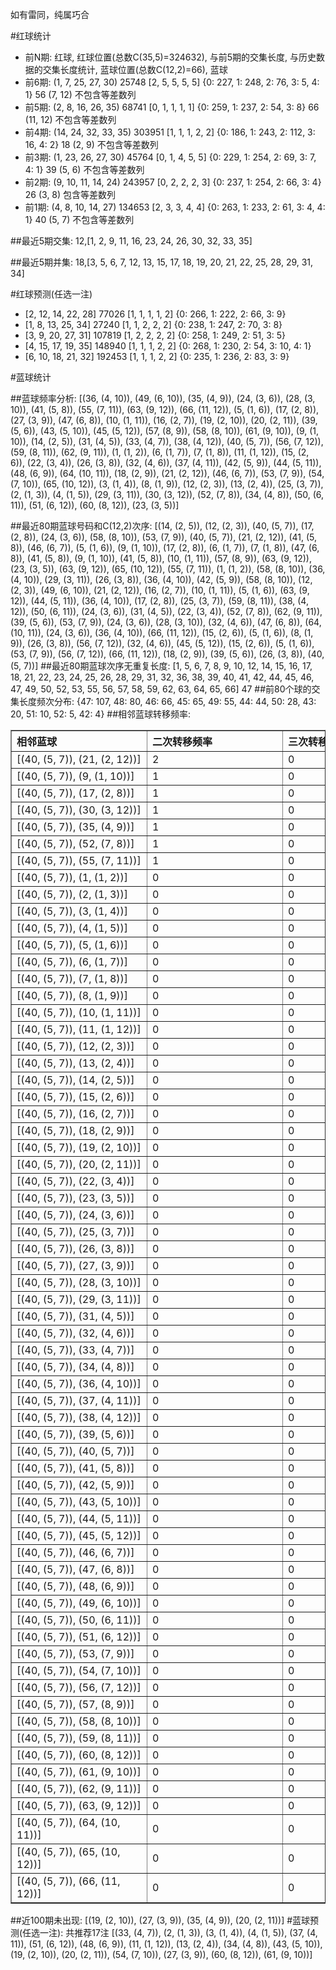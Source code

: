 <!-- 
.. title: 大乐透11010期(2011-01-22)数据分析报告
.. slug: dlott-11010-2011-01-22-report
.. date: 2011-01-23 08:00:00 UTC+08:00
.. tags: Lottery
.. link: 
.. description: 
.. type: text
-->

如有雷同，纯属巧合

<!-- TEASER_END-->

#红球统计

- 前N期: 红球, 红球位置(总数C(35,5)=324632), 与前5期的交集长度, 与历史数据的交集长度统计, 蓝球位置(总数C(12,2)=66), 蓝球
- 前6期: (1, 7, 25, 27, 30) 25748 [2, 5, 5, 5, 5] {0: 227, 1: 248, 2: 76, 3: 5, 4: 1} 56 (7, 12) 不包含等差数列
- 前5期: (2, 8, 16, 26, 35) 68741 [0, 1, 1, 1, 1] {0: 259, 1: 237, 2: 54, 3: 8} 66 (11, 12) 不包含等差数列
- 前4期: (14, 24, 32, 33, 35) 303951 [1, 1, 1, 2, 2] {0: 186, 1: 243, 2: 112, 3: 16, 4: 2} 18 (2, 9) 不包含等差数列
- 前3期: (1, 23, 26, 27, 30) 45764 [0, 1, 4, 5, 5] {0: 229, 1: 254, 2: 69, 3: 7, 4: 1} 39 (5, 6) 不包含等差数列
- 前2期: (9, 10, 11, 14, 24) 243957 [0, 2, 2, 2, 3] {0: 237, 1: 254, 2: 66, 3: 4} 26 (3, 8) 包含等差数列
- 前1期: (4, 8, 10, 14, 27) 134653 [2, 3, 3, 4, 4] {0: 263, 1: 233, 2: 61, 3: 4, 4: 1} 40 (5, 7) 不包含等差数列

##最近5期交集:
12,[1, 2, 9, 11, 16, 23, 24, 26, 30, 32, 33, 35]

##最近5期并集:
18,[3, 5, 6, 7, 12, 13, 15, 17, 18, 19, 20, 21, 22, 25, 28, 29, 31, 34]

#红球预测(任选一注)

- [2, 12, 14, 22, 28] 77026 [1, 1, 1, 1, 2] {0: 266, 1: 222, 2: 66, 3: 9}
- [1, 8, 13, 25, 34] 27240 [1, 1, 2, 2, 2] {0: 238, 1: 247, 2: 70, 3: 8}
- [3, 9, 20, 27, 31] 107819 [1, 2, 2, 2, 2] {0: 258, 1: 249, 2: 51, 3: 5}
- [4, 15, 17, 19, 35] 148940 [1, 1, 1, 2, 2] {0: 268, 1: 230, 2: 54, 3: 10, 4: 1}
- [6, 10, 18, 21, 32] 192453 [1, 1, 1, 2, 2] {0: 235, 1: 236, 2: 83, 3: 9}

#蓝球统计

##蓝球频率分析:
[(36, (4, 10)), (49, (6, 10)), (35, (4, 9)), (24, (3, 6)), (28, (3, 10)), (41, (5, 8)), (55, (7, 11)), (63, (9, 12)), (66, (11, 12)), (5, (1, 6)), (17, (2, 8)), (27, (3, 9)), (47, (6, 8)), (10, (1, 11)), (16, (2, 7)), (19, (2, 10)), (20, (2, 11)), (39, (5, 6)), (43, (5, 10)), (45, (5, 12)), (57, (8, 9)), (58, (8, 10)), (61, (9, 10)), (9, (1, 10)), (14, (2, 5)), (31, (4, 5)), (33, (4, 7)), (38, (4, 12)), (40, (5, 7)), (56, (7, 12)), (59, (8, 11)), (62, (9, 11)), (1, (1, 2)), (6, (1, 7)), (7, (1, 8)), (11, (1, 12)), (15, (2, 6)), (22, (3, 4)), (26, (3, 8)), (32, (4, 6)), (37, (4, 11)), (42, (5, 9)), (44, (5, 11)), (48, (6, 9)), (64, (10, 11)), (18, (2, 9)), (21, (2, 12)), (46, (6, 7)), (53, (7, 9)), (54, (7, 10)), (65, (10, 12)), (3, (1, 4)), (8, (1, 9)), (12, (2, 3)), (13, (2, 4)), (25, (3, 7)), (2, (1, 3)), (4, (1, 5)), (29, (3, 11)), (30, (3, 12)), (52, (7, 8)), (34, (4, 8)), (50, (6, 11)), (51, (6, 12)), (60, (8, 12)), (23, (3, 5))]

##最近80期蓝球号码和C(12,2)次序:
[(14, (2, 5)), (12, (2, 3)), (40, (5, 7)), (17, (2, 8)), (24, (3, 6)), (58, (8, 10)), (53, (7, 9)), (40, (5, 7)), (21, (2, 12)), (41, (5, 8)), (46, (6, 7)), (5, (1, 6)), (9, (1, 10)), (17, (2, 8)), (6, (1, 7)), (7, (1, 8)), (47, (6, 8)), (41, (5, 8)), (9, (1, 10)), (41, (5, 8)), (10, (1, 11)), (57, (8, 9)), (63, (9, 12)), (23, (3, 5)), (63, (9, 12)), (65, (10, 12)), (55, (7, 11)), (1, (1, 2)), (58, (8, 10)), (36, (4, 10)), (29, (3, 11)), (26, (3, 8)), (36, (4, 10)), (42, (5, 9)), (58, (8, 10)), (12, (2, 3)), (49, (6, 10)), (21, (2, 12)), (16, (2, 7)), (10, (1, 11)), (5, (1, 6)), (63, (9, 12)), (44, (5, 11)), (36, (4, 10)), (17, (2, 8)), (25, (3, 7)), (59, (8, 11)), (38, (4, 12)), (50, (6, 11)), (24, (3, 6)), (31, (4, 5)), (22, (3, 4)), (52, (7, 8)), (62, (9, 11)), (39, (5, 6)), (53, (7, 9)), (24, (3, 6)), (28, (3, 10)), (32, (4, 6)), (47, (6, 8)), (64, (10, 11)), (24, (3, 6)), (36, (4, 10)), (66, (11, 12)), (15, (2, 6)), (5, (1, 6)), (8, (1, 9)), (26, (3, 8)), (56, (7, 12)), (32, (4, 6)), (45, (5, 12)), (15, (2, 6)), (5, (1, 6)), (53, (7, 9)), (56, (7, 12)), (66, (11, 12)), (18, (2, 9)), (39, (5, 6)), (26, (3, 8)), (40, (5, 7))]
##最近80期蓝球次序无重复长度:
[1, 5, 6, 7, 8, 9, 10, 12, 14, 15, 16, 17, 18, 21, 22, 23, 24, 25, 26, 28, 29, 31, 32, 36, 38, 39, 40, 41, 42, 44, 45, 46, 47, 49, 50, 52, 53, 55, 56, 57, 58, 59, 62, 63, 64, 65, 66] 47
##前80个球的交集长度频次分布:
{47: 107, 48: 80, 46: 66, 45: 65, 49: 55, 44: 44, 50: 28, 43: 20, 51: 10, 52: 5, 42: 4}
##相邻蓝球转移频率:
<table border="1" class="table table-striped dataframe">
  <thead>
    <tr style="text-align: left;">
      <th style="min-width: 200px;">相邻蓝球</th>
      <th style="min-width: 200px;">二次转移频率</th>
      <th style="min-width: 200px;">三次转移频率</th>
    </tr>
  </thead>
  <tbody>
    <tr>
      <td>  [(40, (5, 7)), (21, (2, 12))]</td>
      <td> 2</td>
      <td> 0</td>
    </tr>
    <tr>
      <td>   [(40, (5, 7)), (9, (1, 10))]</td>
      <td> 1</td>
      <td> 0</td>
    </tr>
    <tr>
      <td>   [(40, (5, 7)), (17, (2, 8))]</td>
      <td> 1</td>
      <td> 0</td>
    </tr>
    <tr>
      <td>  [(40, (5, 7)), (30, (3, 12))]</td>
      <td> 1</td>
      <td> 0</td>
    </tr>
    <tr>
      <td>   [(40, (5, 7)), (35, (4, 9))]</td>
      <td> 1</td>
      <td> 0</td>
    </tr>
    <tr>
      <td>   [(40, (5, 7)), (52, (7, 8))]</td>
      <td> 1</td>
      <td> 0</td>
    </tr>
    <tr>
      <td>  [(40, (5, 7)), (55, (7, 11))]</td>
      <td> 1</td>
      <td> 0</td>
    </tr>
    <tr>
      <td>    [(40, (5, 7)), (1, (1, 2))]</td>
      <td> 0</td>
      <td> 0</td>
    </tr>
    <tr>
      <td>    [(40, (5, 7)), (2, (1, 3))]</td>
      <td> 0</td>
      <td> 0</td>
    </tr>
    <tr>
      <td>    [(40, (5, 7)), (3, (1, 4))]</td>
      <td> 0</td>
      <td> 0</td>
    </tr>
    <tr>
      <td>    [(40, (5, 7)), (4, (1, 5))]</td>
      <td> 0</td>
      <td> 0</td>
    </tr>
    <tr>
      <td>    [(40, (5, 7)), (5, (1, 6))]</td>
      <td> 0</td>
      <td> 0</td>
    </tr>
    <tr>
      <td>    [(40, (5, 7)), (6, (1, 7))]</td>
      <td> 0</td>
      <td> 0</td>
    </tr>
    <tr>
      <td>    [(40, (5, 7)), (7, (1, 8))]</td>
      <td> 0</td>
      <td> 0</td>
    </tr>
    <tr>
      <td>    [(40, (5, 7)), (8, (1, 9))]</td>
      <td> 0</td>
      <td> 0</td>
    </tr>
    <tr>
      <td>  [(40, (5, 7)), (10, (1, 11))]</td>
      <td> 0</td>
      <td> 0</td>
    </tr>
    <tr>
      <td>  [(40, (5, 7)), (11, (1, 12))]</td>
      <td> 0</td>
      <td> 0</td>
    </tr>
    <tr>
      <td>   [(40, (5, 7)), (12, (2, 3))]</td>
      <td> 0</td>
      <td> 0</td>
    </tr>
    <tr>
      <td>   [(40, (5, 7)), (13, (2, 4))]</td>
      <td> 0</td>
      <td> 0</td>
    </tr>
    <tr>
      <td>   [(40, (5, 7)), (14, (2, 5))]</td>
      <td> 0</td>
      <td> 0</td>
    </tr>
    <tr>
      <td>   [(40, (5, 7)), (15, (2, 6))]</td>
      <td> 0</td>
      <td> 0</td>
    </tr>
    <tr>
      <td>   [(40, (5, 7)), (16, (2, 7))]</td>
      <td> 0</td>
      <td> 0</td>
    </tr>
    <tr>
      <td>   [(40, (5, 7)), (18, (2, 9))]</td>
      <td> 0</td>
      <td> 0</td>
    </tr>
    <tr>
      <td>  [(40, (5, 7)), (19, (2, 10))]</td>
      <td> 0</td>
      <td> 0</td>
    </tr>
    <tr>
      <td>  [(40, (5, 7)), (20, (2, 11))]</td>
      <td> 0</td>
      <td> 0</td>
    </tr>
    <tr>
      <td>   [(40, (5, 7)), (22, (3, 4))]</td>
      <td> 0</td>
      <td> 0</td>
    </tr>
    <tr>
      <td>   [(40, (5, 7)), (23, (3, 5))]</td>
      <td> 0</td>
      <td> 0</td>
    </tr>
    <tr>
      <td>   [(40, (5, 7)), (24, (3, 6))]</td>
      <td> 0</td>
      <td> 0</td>
    </tr>
    <tr>
      <td>   [(40, (5, 7)), (25, (3, 7))]</td>
      <td> 0</td>
      <td> 0</td>
    </tr>
    <tr>
      <td>   [(40, (5, 7)), (26, (3, 8))]</td>
      <td> 0</td>
      <td> 0</td>
    </tr>
    <tr>
      <td>   [(40, (5, 7)), (27, (3, 9))]</td>
      <td> 0</td>
      <td> 0</td>
    </tr>
    <tr>
      <td>  [(40, (5, 7)), (28, (3, 10))]</td>
      <td> 0</td>
      <td> 0</td>
    </tr>
    <tr>
      <td>  [(40, (5, 7)), (29, (3, 11))]</td>
      <td> 0</td>
      <td> 0</td>
    </tr>
    <tr>
      <td>   [(40, (5, 7)), (31, (4, 5))]</td>
      <td> 0</td>
      <td> 0</td>
    </tr>
    <tr>
      <td>   [(40, (5, 7)), (32, (4, 6))]</td>
      <td> 0</td>
      <td> 0</td>
    </tr>
    <tr>
      <td>   [(40, (5, 7)), (33, (4, 7))]</td>
      <td> 0</td>
      <td> 0</td>
    </tr>
    <tr>
      <td>   [(40, (5, 7)), (34, (4, 8))]</td>
      <td> 0</td>
      <td> 0</td>
    </tr>
    <tr>
      <td>  [(40, (5, 7)), (36, (4, 10))]</td>
      <td> 0</td>
      <td> 0</td>
    </tr>
    <tr>
      <td>  [(40, (5, 7)), (37, (4, 11))]</td>
      <td> 0</td>
      <td> 0</td>
    </tr>
    <tr>
      <td>  [(40, (5, 7)), (38, (4, 12))]</td>
      <td> 0</td>
      <td> 0</td>
    </tr>
    <tr>
      <td>   [(40, (5, 7)), (39, (5, 6))]</td>
      <td> 0</td>
      <td> 0</td>
    </tr>
    <tr>
      <td>   [(40, (5, 7)), (40, (5, 7))]</td>
      <td> 0</td>
      <td> 0</td>
    </tr>
    <tr>
      <td>   [(40, (5, 7)), (41, (5, 8))]</td>
      <td> 0</td>
      <td> 0</td>
    </tr>
    <tr>
      <td>   [(40, (5, 7)), (42, (5, 9))]</td>
      <td> 0</td>
      <td> 0</td>
    </tr>
    <tr>
      <td>  [(40, (5, 7)), (43, (5, 10))]</td>
      <td> 0</td>
      <td> 0</td>
    </tr>
    <tr>
      <td>  [(40, (5, 7)), (44, (5, 11))]</td>
      <td> 0</td>
      <td> 0</td>
    </tr>
    <tr>
      <td>  [(40, (5, 7)), (45, (5, 12))]</td>
      <td> 0</td>
      <td> 0</td>
    </tr>
    <tr>
      <td>   [(40, (5, 7)), (46, (6, 7))]</td>
      <td> 0</td>
      <td> 0</td>
    </tr>
    <tr>
      <td>   [(40, (5, 7)), (47, (6, 8))]</td>
      <td> 0</td>
      <td> 0</td>
    </tr>
    <tr>
      <td>   [(40, (5, 7)), (48, (6, 9))]</td>
      <td> 0</td>
      <td> 0</td>
    </tr>
    <tr>
      <td>  [(40, (5, 7)), (49, (6, 10))]</td>
      <td> 0</td>
      <td> 0</td>
    </tr>
    <tr>
      <td>  [(40, (5, 7)), (50, (6, 11))]</td>
      <td> 0</td>
      <td> 0</td>
    </tr>
    <tr>
      <td>  [(40, (5, 7)), (51, (6, 12))]</td>
      <td> 0</td>
      <td> 0</td>
    </tr>
    <tr>
      <td>   [(40, (5, 7)), (53, (7, 9))]</td>
      <td> 0</td>
      <td> 0</td>
    </tr>
    <tr>
      <td>  [(40, (5, 7)), (54, (7, 10))]</td>
      <td> 0</td>
      <td> 0</td>
    </tr>
    <tr>
      <td>  [(40, (5, 7)), (56, (7, 12))]</td>
      <td> 0</td>
      <td> 0</td>
    </tr>
    <tr>
      <td>   [(40, (5, 7)), (57, (8, 9))]</td>
      <td> 0</td>
      <td> 0</td>
    </tr>
    <tr>
      <td>  [(40, (5, 7)), (58, (8, 10))]</td>
      <td> 0</td>
      <td> 0</td>
    </tr>
    <tr>
      <td>  [(40, (5, 7)), (59, (8, 11))]</td>
      <td> 0</td>
      <td> 0</td>
    </tr>
    <tr>
      <td>  [(40, (5, 7)), (60, (8, 12))]</td>
      <td> 0</td>
      <td> 0</td>
    </tr>
    <tr>
      <td>  [(40, (5, 7)), (61, (9, 10))]</td>
      <td> 0</td>
      <td> 0</td>
    </tr>
    <tr>
      <td>  [(40, (5, 7)), (62, (9, 11))]</td>
      <td> 0</td>
      <td> 0</td>
    </tr>
    <tr>
      <td>  [(40, (5, 7)), (63, (9, 12))]</td>
      <td> 0</td>
      <td> 0</td>
    </tr>
    <tr>
      <td> [(40, (5, 7)), (64, (10, 11))]</td>
      <td> 0</td>
      <td> 0</td>
    </tr>
    <tr>
      <td> [(40, (5, 7)), (65, (10, 12))]</td>
      <td> 0</td>
      <td> 0</td>
    </tr>
    <tr>
      <td> [(40, (5, 7)), (66, (11, 12))]</td>
      <td> 0</td>
      <td> 0</td>
    </tr>
  </tbody>
</table>
##近100期未出现:
[(19, (2, 10)), (27, (3, 9)), (35, (4, 9)), (20, (2, 11))]
#蓝球预测(任选一注):
共推荐17注
[(33, (4, 7)), (2, (1, 3)), (3, (1, 4)), (4, (1, 5)), (37, (4, 11)), (51, (6, 12)), (48, (6, 9)), (11, (1, 12)), (13, (2, 4)), (34, (4, 8)), (43, (5, 10)), (19, (2, 10)), (20, (2, 11)), (54, (7, 10)), (27, (3, 9)), (60, (8, 12)), (61, (9, 10))]

